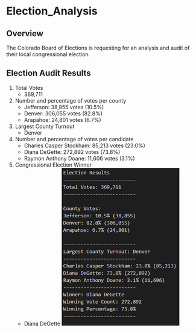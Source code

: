 # Election_Analysis

## Overview

The Colorado Board of Elections is requesting for an analysis and audit of their local congressional election.

## Election Audit Results

1. Total Votes
   - 369,711
2. Number and percentage of votes per county
   - Jefferson: 38,855 votes (10.5%)
   - Denver: 306,055 votes (82.8%)
   - Arapahoe: 24,801 votes (6.7%)
3. Largest County Turnout
   - Denver
4. Number and percentage of votes per candidate
   - Charles Casper Stockham: 85,213 votes (23.0%)
   - Diana DeGette: 272,892 votes (73.8%)
   - Raymon Anthony Doane: 11,606 votes (3.1%)
5. Congressional Election Winner
   - Diana DeGette
![Results](/Resources/election-results.png) 



